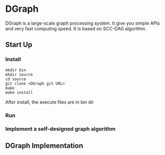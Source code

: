 # DGraph
  DGraph is a large-scale graph processing system.
  It give you simple APIs and very fast computing speed.
  It is based on SCC-DAG algorithm.

## Start Up
### Install

``` shell
mkdir bin
mkdir source
cd source
git clone <DGraph git URL>
make
make install
```
After install, the execute files are in bin dir

### Run



### Implement a self-designed graph algorithm

## DGraph Implementation
